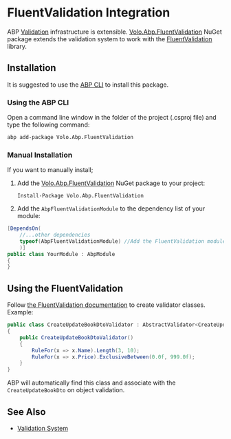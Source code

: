 # FluentValidation Integration

ABP [Validation](./validation.md) infrastructure is extensible. [Volo.Abp.FluentValidation](https://www.nuget.org/packages/Volo.Abp.FluentValidation) NuGet package extends the validation system to work with the [FluentValidation](https://fluentvalidation.net/) library.

## Installation

It is suggested to use the [ABP CLI](../../cli/index.md) to install this package.

### Using the ABP CLI

Open a command line window in the folder of the project (.csproj file) and type the following command:

````bash
abp add-package Volo.Abp.FluentValidation
````

### Manual Installation

If you want to manually install;

1. Add the [Volo.Abp.FluentValidation](https://www.nuget.org/packages/Volo.Abp.FluentValidation) NuGet package to your project:

   ````
   Install-Package Volo.Abp.FluentValidation
   ````

2.  Add the `AbpFluentValidationModule` to the dependency list of your module:

````csharp
[DependsOn(
    //...other dependencies
    typeof(AbpFluentValidationModule) //Add the FluentValidation module
    )]
public class YourModule : AbpModule
{
}
````

## Using the FluentValidation

Follow [the FluentValidation documentation](https://fluentvalidation.net/) to create validator classes.  Example:

````csharp
public class CreateUpdateBookDtoValidator : AbstractValidator<CreateUpdateBookDto>
{
    public CreateUpdateBookDtoValidator()
    {
        RuleFor(x => x.Name).Length(3, 10);
        RuleFor(x => x.Price).ExclusiveBetween(0.0f, 999.0f);
    }
}
````

ABP will automatically find this class and associate with the `CreateUpdateBookDto` on object validation.

## See Also

* [Validation System](./validation.md)